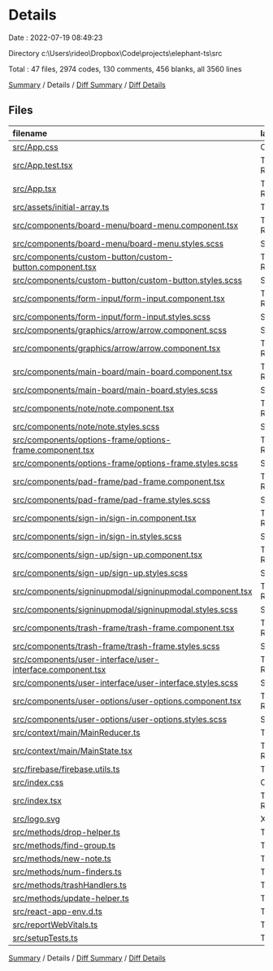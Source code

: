 # Details

Date : 2022-07-19 08:49:23

Directory c:\\Users\\rideo\\Dropbox\\Code\\projects\\elephant-ts\\src

Total : 47 files,  2974 codes, 130 comments, 456 blanks, all 3560 lines

[Summary](results.md) / Details / [Diff Summary](diff.md) / [Diff Details](diff-details.md)

## Files
| filename | language | code | comment | blank | total |
| :--- | :--- | ---: | ---: | ---: | ---: |
| [src/App.css](/src/App.css) | CSS | 4 | 0 | 0 | 4 |
| [src/App.test.tsx](/src/App.test.tsx) | TypeScript React | 3 | 5 | 2 | 10 |
| [src/App.tsx](/src/App.tsx) | TypeScript React | 81 | 6 | 15 | 102 |
| [src/assets/initial-array.ts](/src/assets/initial-array.ts) | TypeScript | 604 | 2 | 8 | 614 |
| [src/components/board-menu/board-menu.component.tsx](/src/components/board-menu/board-menu.component.tsx) | TypeScript React | 65 | 4 | 13 | 82 |
| [src/components/board-menu/board-menu.styles.scss](/src/components/board-menu/board-menu.styles.scss) | SCSS | 22 | 0 | 5 | 27 |
| [src/components/custom-button/custom-button.component.tsx](/src/components/custom-button/custom-button.component.tsx) | TypeScript React | 11 | 2 | 6 | 19 |
| [src/components/custom-button/custom-button.styles.scss](/src/components/custom-button/custom-button.styles.scss) | SCSS | 35 | 0 | 7 | 42 |
| [src/components/form-input/form-input.component.tsx](/src/components/form-input/form-input.component.tsx) | TypeScript React | 23 | 2 | 6 | 31 |
| [src/components/form-input/form-input.styles.scss](/src/components/form-input/form-input.styles.scss) | SCSS | 46 | 0 | 9 | 55 |
| [src/components/graphics/arrow/arrow.component.scss](/src/components/graphics/arrow/arrow.component.scss) | SCSS | 0 | 0 | 1 | 1 |
| [src/components/graphics/arrow/arrow.component.tsx](/src/components/graphics/arrow/arrow.component.tsx) | TypeScript React | 42 | 3 | 9 | 54 |
| [src/components/main-board/main-board.component.tsx](/src/components/main-board/main-board.component.tsx) | TypeScript React | 63 | 2 | 12 | 77 |
| [src/components/main-board/main-board.styles.scss](/src/components/main-board/main-board.styles.scss) | SCSS | 25 | 8 | 4 | 37 |
| [src/components/note/note.component.tsx](/src/components/note/note.component.tsx) | TypeScript React | 276 | 6 | 43 | 325 |
| [src/components/note/note.styles.scss](/src/components/note/note.styles.scss) | SCSS | 98 | 3 | 14 | 115 |
| [src/components/options-frame/options-frame.component.tsx](/src/components/options-frame/options-frame.component.tsx) | TypeScript React | 188 | 5 | 23 | 216 |
| [src/components/options-frame/options-frame.styles.scss](/src/components/options-frame/options-frame.styles.scss) | SCSS | 193 | 1 | 36 | 230 |
| [src/components/pad-frame/pad-frame.component.tsx](/src/components/pad-frame/pad-frame.component.tsx) | TypeScript React | 47 | 3 | 11 | 61 |
| [src/components/pad-frame/pad-frame.styles.scss](/src/components/pad-frame/pad-frame.styles.scss) | SCSS | 32 | 1 | 6 | 39 |
| [src/components/sign-in/sign-in.component.tsx](/src/components/sign-in/sign-in.component.tsx) | TypeScript React | 72 | 2 | 15 | 89 |
| [src/components/sign-in/sign-in.styles.scss](/src/components/sign-in/sign-in.styles.scss) | SCSS | 12 | 0 | 3 | 15 |
| [src/components/sign-up/sign-up.component.tsx](/src/components/sign-up/sign-up.component.tsx) | TypeScript React | 99 | 2 | 22 | 123 |
| [src/components/sign-up/sign-up.styles.scss](/src/components/sign-up/sign-up.styles.scss) | SCSS | 13 | 0 | 3 | 16 |
| [src/components/signinupmodal/signinupmodal.component.tsx](/src/components/signinupmodal/signinupmodal.component.tsx) | TypeScript React | 22 | 4 | 7 | 33 |
| [src/components/signinupmodal/signinupmodal.styles.scss](/src/components/signinupmodal/signinupmodal.styles.scss) | SCSS | 8 | 0 | 1 | 9 |
| [src/components/trash-frame/trash-frame.component.tsx](/src/components/trash-frame/trash-frame.component.tsx) | TypeScript React | 27 | 2 | 6 | 35 |
| [src/components/trash-frame/trash-frame.styles.scss](/src/components/trash-frame/trash-frame.styles.scss) | SCSS | 42 | 1 | 10 | 53 |
| [src/components/user-interface/user-interface.component.tsx](/src/components/user-interface/user-interface.component.tsx) | TypeScript React | 19 | 2 | 6 | 27 |
| [src/components/user-interface/user-interface.styles.scss](/src/components/user-interface/user-interface.styles.scss) | SCSS | 5 | 2 | 3 | 10 |
| [src/components/user-options/user-options.component.tsx](/src/components/user-options/user-options.component.tsx) | TypeScript React | 55 | 4 | 9 | 68 |
| [src/components/user-options/user-options.styles.scss](/src/components/user-options/user-options.styles.scss) | SCSS | 71 | 2 | 14 | 87 |
| [src/context/main/MainReducer.ts](/src/context/main/MainReducer.ts) | TypeScript | 257 | 19 | 41 | 317 |
| [src/context/main/MainState.tsx](/src/context/main/MainState.tsx) | TypeScript React | 124 | 3 | 9 | 136 |
| [src/firebase/firebase.utils.ts](/src/firebase/firebase.utils.ts) | TypeScript | 106 | 5 | 23 | 134 |
| [src/index.css](/src/index.css) | CSS | 22 | 0 | 4 | 26 |
| [src/index.tsx](/src/index.tsx) | TypeScript React | 17 | 2 | 5 | 24 |
| [src/logo.svg](/src/logo.svg) | XML | 1 | 0 | 0 | 1 |
| [src/methods/drop-helper.ts](/src/methods/drop-helper.ts) | TypeScript | 12 | 0 | 2 | 14 |
| [src/methods/find-group.ts](/src/methods/find-group.ts) | TypeScript | 36 | 6 | 14 | 56 |
| [src/methods/new-note.ts](/src/methods/new-note.ts) | TypeScript | 25 | 2 | 8 | 35 |
| [src/methods/num-finders.ts](/src/methods/num-finders.ts) | TypeScript | 29 | 4 | 7 | 40 |
| [src/methods/trashHandlers.ts](/src/methods/trashHandlers.ts) | TypeScript | 23 | 8 | 6 | 37 |
| [src/methods/update-helper.ts](/src/methods/update-helper.ts) | TypeScript | 5 | 2 | 3 | 10 |
| [src/react-app-env.d.ts](/src/react-app-env.d.ts) | TypeScript | 0 | 1 | 1 | 2 |
| [src/reportWebVitals.ts](/src/reportWebVitals.ts) | TypeScript | 13 | 0 | 3 | 16 |
| [src/setupTests.ts](/src/setupTests.ts) | TypeScript | 1 | 4 | 1 | 6 |

[Summary](results.md) / Details / [Diff Summary](diff.md) / [Diff Details](diff-details.md)